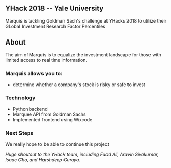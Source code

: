 ## YHack 2018 -- Yale University 

Marquis is tackling Goldman Sach's challenge at YHacks 2018 to utilize their GLobal Investment Research Factor Percentiles

## About
The aim of Marquis is to equalize the investment landscape for those with limited access to real time information.

### Marquis allows you to:
* determine whether a company's stock is risky or safe to invest

### Technology
* Python backend
* Marquee API from Goldman Sachs
* Implemented frontend using Wixcode

### Next Steps

We really hope to be able to continue this project 

*Huge shoutout to the YHack team, including Fuad Ali, Aravin Sivakumar, Isaac Cho, and Harshdeep Guraya.*

